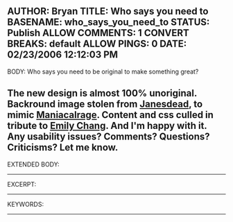 AUTHOR: Bryan
TITLE: Who says you need to
BASENAME: who_says_you_need_to
STATUS: Publish
ALLOW COMMENTS: 1
CONVERT BREAKS: __default__
ALLOW PINGS: 0
DATE: 02/23/2006 12:12:03 PM
-----
BODY:
Who says you need to be original to make something great? 

The new design is almost 100% unoriginal. Backround image stolen from <a href="http://flickr.com/photos/shelbob/">Janesdead</a>, to mimic <a href="http://www.maniacalrage.com/">Maniacalrage</a>. Content and css culled in tribute to <a href="http://www.emilychang.com/">Emily Chang</a>. And I'm happy with it. Any usability issues? Comments? Questions? Criticisms? Let me know.
-----
EXTENDED BODY:

-----
EXCERPT:

-----
KEYWORDS:

-----


